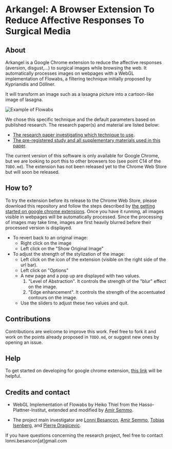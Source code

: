 # Arkangel: A Browser Extension To Reduce Affective Responses To Surgical Media

## About

Arkangel is a Google Chrome extension to reduce the affective responses (aversion, disgust,...) to surgical images while browsing the web. It automatically processes images on webpages with a WebGL implementation of Flowabs, a filtering technique initially proposed by Kyprianidis and  Döllner. 

It will transform an image such as a lasagna picture into a cartoon-like image of lasagna. 

![Example of Flowabs](https://i.imgur.com/z2oHoXk.jpg)

We chose this specific technique and the default parameters based on published research. 
The research paper(s) and material are listed below:
- [The research paper investigating which technique to use](https://hal.inria.fr/hal-01795744/file/Besancon_2018_RAR.pdf).
- [The pre-registered study and all supplementary materials used in this paper](https://osf.io/4pfes/).

The current version of this software is only available for Google Chrome, but we are looking to port this to other browsers too (see point C14 of the ```TODO.md```). The extension has not been released yet to the Chrome Web Store but will soon be released.

## How to?

To try the extension before its release to the Chrome Web Store, please download this repository and follow the steps described by [the getting started on google chrome extensions](https://developer.chrome.com/extensions/getstarted).
Once you have it running, all images visible in webpages will be automatically processed. Since the processing of images may take time, images are first heavily blurred before their processed version is displayed.

- To revert back to an original image:
	- Right click on the image
	- Left click on the "Show Original Image"
- To adjust the strength of the stylization of the image:
	- Left click on the icon of the extension (visible on the right side of the url bar).
	- Left click on "Options"
	- A new page and a pop up are displayed with two values.
		1. "Level of Abstraction". It controls the strength of the "blur" effect on the image.
		2. "Edge enhancement". It controls the strength of the accentuated contours on the image.
	- Use the sliders to adjust these two values and quit.

## Contributions

Contributions are welcome to improve this work. Feel free to fork it and work on the points already proposed in ```TODO.md```, or suggest new ones by opening an issue.

## Help

To get started on developing for google chrome extension, [this link](https://developer.chrome.com/extensions/getstarted) will be helpful.


## Credits and contact
- WebGL Implementation of Flowabs by Heiko Thiel from the Hasso-Plattner-Institut, extended and modified by [Amir Semmo](http://asemmo.github.io).

- The project main investigator are [Lonni Besançon](http://lonnibesancon.me), [Amir Semmo](http://asemmo.github.io), [Tobias Isenberg](https://tobias.isenberg.cc), and [Pierre Dragicevic](http://dragice.fr).

If you have questions concerning the research project, feel free to contact lonni.besancon[at]gmail.com